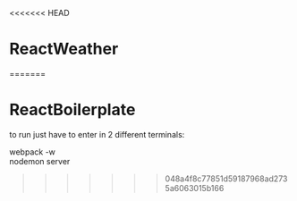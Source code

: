 <<<<<<< HEAD
# ReactWeather
=======
# ReactBoilerplate

to run just have to enter in 2 different terminals:

webpack -w <br/>
nodemon server 
>>>>>>> 048a4f8c77851d59187968ad2735a6063015b166
